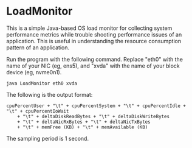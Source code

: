 # LoadMonitor
This is a simple Java-based OS load monitor for collecting system performance metrics while trouble shooting performance issues of an application. This is useful in understanding the resource consumption pattern of an application.


Run the program with the following command. Replace "eth0" with the name of your NIC (eg, ens5), and "xvda" with the name of your block device (eg, nvme0n1).

~~~
java LoadMonitor eth0 xvda
~~~

The following is the output format:

~~~
cpuPercentUser + "\t" + cpuPercentSystem + "\t" + cpuPercentIdle + "\t" + cpuPercentIoWait
	+ "\t" + deltaDiskReadBytes + "\t" + deltaDiskWriteBytes 
	+ "\t" + deltaNicRxBytes + "\t" + deltaNicTxBytes
	+ "\t" + memFree (KB) + "\t" + memAvailable (KB)
~~~

The sampling period is 1 second.
